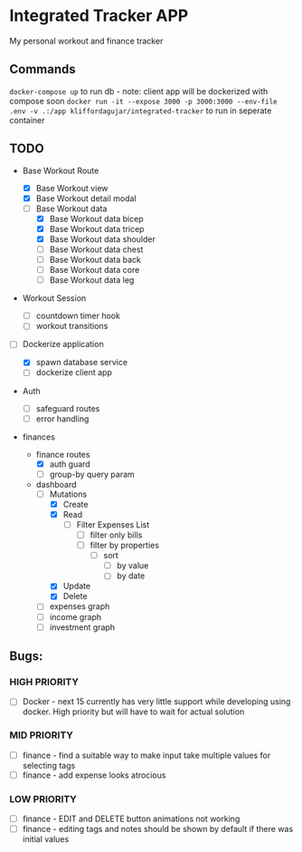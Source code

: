 # Integrated Tracker APP

My personal workout and finance tracker

## Commands
`docker-compose up` to run db
    - note: client app will be dockerized with compose soon
`docker run -it --expose 3000 -p 3000:3000 --env-file .env -v .:/app kliffordagujar/integrated-tracker` to run in seperate container

## TODO

-   Base Workout Route
    -   [x] Base Workout view
    -   [x] Base Workout detail modal
    -   [ ] Base Workout data
        -   [x] Base Workout data bicep
        -   [x] Base Workout data tricep
        -   [x] Base Workout data shoulder
        -   [ ] Base Workout data chest
        -   [ ] Base Workout data back
        -   [ ] Base Workout data core
        -   [ ] Base Workout data leg
-   Workout Session

    -   [ ] countdown timer hook
    -   [ ] workout transitions

-   [ ] Dockerize application

    -   [x] spawn database service
    -   [ ] dockerize client app

-   Auth

    -   [ ] safeguard routes
    -   [ ] error handling

-   finances
    -   finance routes
        -   [x] auth guard
        -   [ ] group-by query param
    -   dashboard
        -   [ ] Mutations
            -   [x] Create
            -   [x] Read
                -   [ ] Filter Expenses List
                    -   [ ] filter only bills
                    -   [ ] filter by properties
                        -   [ ] sort
                            -   [ ] by value
                            -   [ ] by date
            -   [x] Update
            -   [x] Delete
        -   [ ] expenses graph
        -   [ ] income graph
        -   [ ] investment graph

## Bugs:

### HIGH PRIORITY

-   [ ] Docker - next 15 currently has very little support while developing using docker. High priority but will have to wait for actual solution

### MID PRIORITY

-   [ ] finance - find a suitable way to make input take multiple values for selecting tags
-   [ ] finance - add expense looks atrocious

### LOW PRIORITY

-   [ ] finance - EDIT and DELETE button animations not working
-   [ ] finance - editing tags and notes should be shown by default if there was initial values
